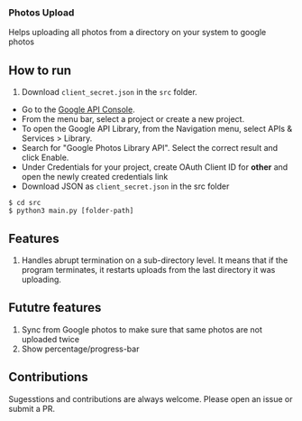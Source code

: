 ### Photos Upload
Helps uploading all photos from a directory on your system to google photos

## How to run

1. Download `client_secret.json` in the `src` folder.
 - Go to the [Google API Console](https://console.developers.google.com/apis/).
 - From the menu bar, select a project or create a new project.
 - To open the Google API Library, from the Navigation menu, select APIs & Services > Library.
 - Search for "Google Photos Library API". Select the correct result and click Enable.
 - Under Credentials for your project, create OAuth Client ID for **other** and open the newly created credentials link
 - Download JSON as `client_secret.json` in the src folder

```
$ cd src
$ python3 main.py [folder-path]
```

## Features
1. Handles abrupt termination on a sub-directory level. It means that if the program terminates, it restarts uploads from the last directory it was uploading.

## Fututre features
1. Sync from Google photos to make sure that same photos are not uploaded twice
2. Show percentage/progress-bar

## Contributions
Sugesstions and contributions are always welcome. Please open an issue or submit a PR.
